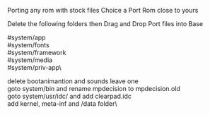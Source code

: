 Porting any rom with stock files
Choice a Port Rom close to yours

Delete the following folders then
Drag and Drop Port files into Base

#system/app\
#system/fonts\
#system/framework\
#system/media\
#system/priv-app\


delete bootanimantion and sounds leave one\
goto system/bin and rename mpdecision to mpdecision.old\
goto system/usr/idc/ and add clearpad.idc\
add kernel, meta-inf and /data folder\

